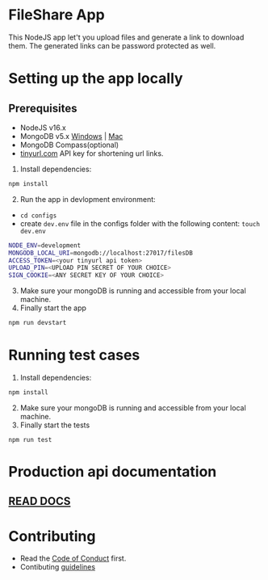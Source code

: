 # FileShare App
This NodeJS app let't you upload files and generate a link to download them.
The generated links can be password protected as well.

# Setting up the app locally
## Prerequisites
- NodeJS v16.x
- MongoDB v5.x  [Windows](https://medium.com/@LondonAppBrewery/how-to-download-install-mongodb-on-windows-4ee4b3493514) | [Mac](https://www.mongodb.com/docs/manual/tutorial/install-mongodb-on-os-x/)
- MongoDB Compass(optional) 
- [tinyurl.com](https://tinyurl.com/) API key for shortening url links.

1. Install dependencies:
```sh
npm install
```

2. Run the app in devlopment environment:
-  ```cd configs```
- create ```dev.env``` file in the configs folder with the following content:
```touch dev.env```
```sh
NODE_ENV=development
MONGODB_LOCAL_URI=mongodb://localhost:27017/filesDB
ACCESS_TOKEN=<your tinyurl api token>
UPLOAD_PIN=<UPLOAD PIN SECRET OF YOUR CHOICE>
SIGN_COOKIE=<ANY SECRET KEY OF YOUR CHOICE>
```
3. Make sure your mongoDB is running and accessible from your local machine.
4. Finally start the app
```sh
npm run devstart
```

# Running test cases
1. Install dependencies:
```sh
npm install
```
2. Make sure your mongoDB is running and accessible from your local machine.
3. Finally start the tests
```
npm run test
```

# Production api documentation
## [READ DOCS](https://documenter.getpostman.com/view/14307277/UzQyr4C8)
# Contributing
- Read the [Code of Conduct](./docs/code-of-conduct.md) first.
- Contibuting [guidelines](./docs/contributing/contributing.md)

